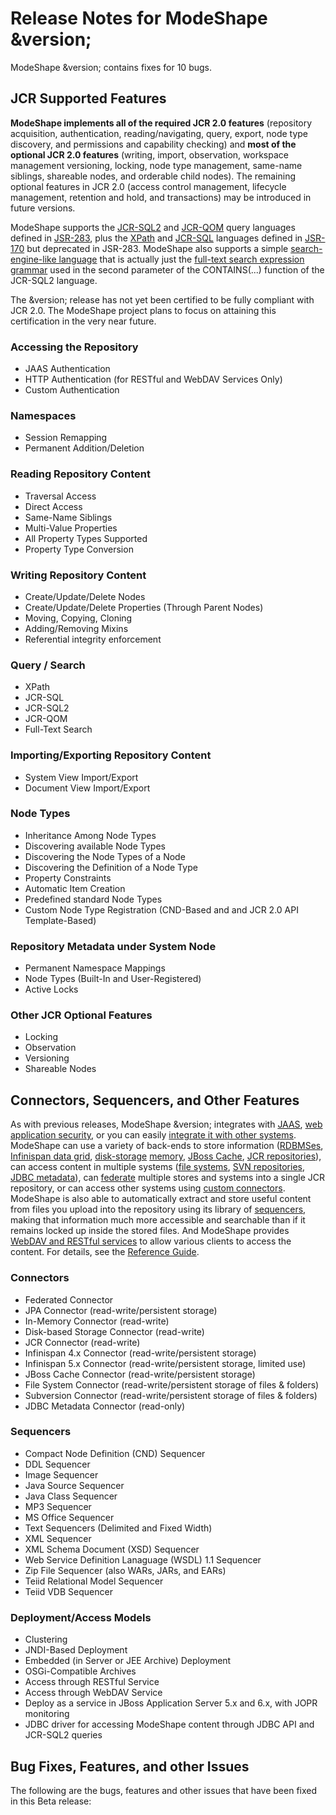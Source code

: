 # Release Notes for ModeShape &version;

ModeShape &version; contains fixes for 10 bugs.

## JCR Supported Features

**ModeShape implements all of the required JCR 2.0 features** (repository acquisition, 
authentication, reading/navigating, query, export, node type discovery, and permissions and capability 
checking) and **most of the optional JCR 2.0 features** (writing, import, observation, workspace management
versioning, locking, node type management, same-name siblings, shareable nodes, and orderable 
child nodes). The remaining optional features in JCR 2.0 (access control management, 
lifecycle management, retention and hold, and transactions) may be introduced in future versions.

ModeShape supports the [JCR-SQL2][1] and [JCR-QOM][2] query languages defined in [JSR-283][3], plus the [XPath][4] and 
[JCR-SQL][5] languages defined in [JSR-170][6] but deprecated in JSR-283. ModeShape also supports a simple
[search-engine-like language][7] that is actually just the [full-text search expression grammar][8] 
used in the second parameter of the CONTAINS(...) function of the JCR-SQL2 language.

  [1]:  http://docs.jboss.org/modeshape/latest/manuals/reference/html_single/reference-guide-en.html#jcr-sql2-query-language
  [2]:  http://docs.jboss.org/modeshape/latest/manuals/reference/html_single/reference-guide-en.html#jcr-qom-query-language
  [3]:  http://jcp.org/en/jsr/detail?id=283
  [4]:  http://docs.jboss.org/modeshape/latest/manuals/reference/html_single/reference-guide-en.html#jcr-xpath-query-language
  [5]:  http://docs.jboss.org/modeshape/latest/manuals/reference/html_single/reference-guide-en.html#jcr-sql-query-language
  [6]:  http://jcp.org/en/jsr/detail?id=170
  [7]:  http://docs.jboss.org/modeshape/latest/manuals/reference/html_single/reference-guide-en.html#fulltext-search-query-language
  [8]:  http://docs.jboss.org/modeshape/latest/manuals/reference/html_single/reference-guide-en.html#jcr-sql2-full-text-search-constraints

The &version; release has not yet been certified to be fully compliant with JCR 2.0. The ModeShape 
project plans to focus on attaining this certification in the very near future.

### Accessing the Repository
- JAAS Authentication
- HTTP Authentication (for RESTful and WebDAV Services Only)
- Custom Authentication

### Namespaces
- Session Remapping
- Permanent Addition/Deletion

### Reading Repository Content
- Traversal Access
- Direct Access
- Same-Name Siblings
- Multi-Value Properties
- All Property Types Supported
- Property Type Conversion

### Writing Repository Content
- Create/Update/Delete Nodes
- Create/Update/Delete Properties (Through Parent Nodes)
- Moving, Copying, Cloning
- Adding/Removing Mixins
- Referential integrity enforcement

### Query / Search
- XPath
- JCR-SQL
- JCR-SQL2
- JCR-QOM
- Full-Text Search

### Importing/Exporting Repository Content
- System View Import/Export
- Document View Import/Export

### Node Types
- Inheritance Among Node Types
- Discovering available Node Types
- Discovering the Node Types of a Node
- Discovering the Definition of a Node Type
- Property Constraints
- Automatic Item Creation
- Predefined standard Node Types
- Custom Node Type Registration (CND-Based and and JCR 2.0 API Template-Based)

### Repository Metadata under System Node
- Permanent Namespace Mappings
- Node Types (Built-In and User-Registered)
- Active Locks

### Other JCR Optional Features
- Locking
- Observation
- Versioning
- Shareable Nodes


## Connectors, Sequencers, and Other Features

As with previous releases, ModeShape &version; integrates with [JAAS][9], [web application security][10],
or you can easily [integrate it with other systems][11]. ModeShape can use a variety of back-ends to store 
information ([RDBMSes][12], [Infinispan data grid][13], [disk-storage][25] [memory][14], [JBoss Cache][15], [JCR repositories][16]), can access content
in multiple systems ([file systems][17], [SVN repositories][18], [JDBC metadata][19]), can [federate][20] multiple stores and
systems into a single JCR repository, or can access other systems using [custom connectors][21].
ModeShape is also able to automatically extract and store useful content from files you upload into 
the repository using its library of [sequencers][22], making that information much more accessible and 
searchable than if it remains locked up inside the stored files. And ModeShape provides
[WebDAV and RESTful services][23] to allow various clients to access the content. For details, see the [Reference Guide][24].

  [9]:  http://docs.jboss.org/modeshape/latest/manuals/reference/html_single/reference-guide-en.html#jcr-sessions-jaas
  [10]: http://docs.jboss.org/modeshape/latest/manuals/reference/html_single/reference-guide-en.html#jcr-sessions-servlet
  [11]: http://docs.jboss.org/modeshape/latest/manuals/reference/html_single/reference-guide-en.html#jcr-sessions-custom
  [12]: http://docs.jboss.org/modeshape/latest/manuals/reference/html_single/reference-guide-en.html#jdbc-storage-connector
  [13]: http://docs.jboss.org/modeshape/latest/manuals/reference/html_single/reference-guide-en.html#infinispan-connector
  [14]: http://docs.jboss.org/modeshape/latest/manuals/reference/html_single/reference-guide-en.html#in-memory-connector
  [15]: http://docs.jboss.org/modeshape/latest/manuals/reference/html_single/reference-guide-en.html#jboss-cache-connector
  [16]: http://docs.jboss.org/modeshape/latest/manuals/reference/html_single/reference-guide-en.html#jcr-connector
  [17]: http://docs.jboss.org/modeshape/latest/manuals/reference/html_single/reference-guide-en.html#file-system-connector
  [18]: http://docs.jboss.org/modeshape/latest/manuals/reference/html_single/reference-guide-en.html#subversion-connector
  [19]: http://docs.jboss.org/modeshape/latest/manuals/reference/html_single/reference-guide-en.html#jdbc-metadata-connector
  [20]: http://docs.jboss.org/modeshape/latest/manuals/reference/html_single/reference-guide-en.html#federation-connector
  [21]: http://docs.jboss.org/modeshape/latest/manuals/reference/html_single/reference-guide-en.html#custom-connectors
  [22]: http://docs.jboss.org/modeshape/latest/manuals/reference/html_single/reference-guide-en.html#sequencing_framework
  [23]: http://docs.jboss.org/modeshape/latest/manuals/reference/html_single/reference-guide-en.html#web-access
  [24]: http://docs.jboss.org/modeshape/latest/manuals/reference/html_single/reference-guide-en.html
  [25]: http://docs.jboss.org/modeshape/latest/manuals/reference/html_single/reference-guide-en.html#disk-connector


### Connectors
- Federated Connector
- JPA Connector (read-write/persistent storage)
- In-Memory Connector (read-write)
- Disk-based Storage Connector (read-write)
- JCR Connector (read-write)
- Infinispan 4.x Connector (read-write/persistent storage)
- Infinispan 5.x Connector (read-write/persistent storage, limited use)
- JBoss Cache Connector (read-write/persistent storage)
- File System Connector (read-write/persistent storage of files & folders)
- Subversion Connector (read-write/persistent storage of files & folders)
- JDBC Metadata Connector (read-only)

### Sequencers
- Compact Node Definition (CND) Sequencer
- DDL Sequencer
- Image Sequencer
- Java Source Sequencer
- Java Class Sequencer
- MP3 Sequencer
- MS Office Sequencer
- Text Sequencers (Delimited and Fixed Width)
- XML Sequencer
- XML Schema Document (XSD) Sequencer
- Web Service Definition Lanaguage (WSDL) 1.1 Sequencer
- Zip File Sequencer (also WARs, JARs, and EARs)
- Teiid Relational Model Sequencer
- Teiid VDB Sequencer

### Deployment/Access Models
- Clustering
- JNDI-Based Deployment
- Embedded (in Server or JEE Archive) Deployment
- OSGi-Compatible Archives
- Access through RESTful Service
- Access through WebDAV Service
- Deploy as a service in JBoss Application Server 5.x and 6.x, with JOPR monitoring
- JDBC driver for accessing ModeShape content through JDBC API and JCR-SQL2 queries

## Bug Fixes, Features, and other Issues
The following are the bugs, features and other issues that have been fixed in this Beta release:

